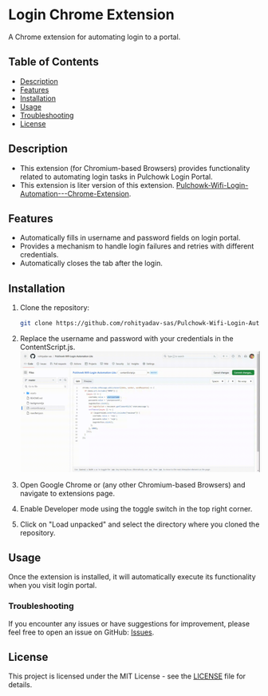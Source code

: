 # Login Chrome Extension
A Chrome extension for automating login to a portal.

## Table of Contents
- [Description](#description)
- [Features](#features)
- [Installation](#installation)
- [Usage](#usage)
- [Troubleshooting](#troubleshooting)
- [License](#license)

## Description

- This extension (for Chromium-based Browsers) provides functionality related to automating login tasks in Pulchowk Login Portal.
- This extension is liter version of this extension. [Pulchowk-Wifi-Login-Automation---Chrome-Extension](https://github.com/rohityadav-sas/Pulchowk-Wifi-Login-Automation---Chrome-Extension).

## Features

- Automatically fills in username and password fields on login portal.
- Provides a mechanism to handle login failures and retries with different credentials.
- Automatically closes the tab after the login.

## Installation

1. Clone the repository:
    ```bash
    git clone https://github.com/rohityadav-sas/Pulchowk-Wifi-Login-Automation-Lite

2. Replace the username and password with your credentials in the ContentScript.js.
   ![tutorial.gif](./assets/tutorial.gif)

2. Open Google Chrome or (any other Chromium-based Browsers) and navigate to extensions page.

3. Enable Developer mode using the toggle switch in the top right corner.

4. Click on "Load unpacked" and select the directory where you cloned the repository.

## Usage

Once the extension is installed, it will automatically execute its functionality when you visit login portal.

### Troubleshooting

If you encounter any issues or have suggestions for improvement, please feel free to open an issue on GitHub: [Issues](https://github.com/rohityadav-sas/Pulchowk-Wifi-Login-Automation-Lite/issues).

## License

This project is licensed under the MIT License - see the [LICENSE](LICENSE) file for details.